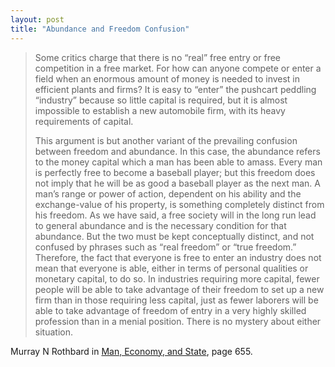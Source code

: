 ```yaml
---
layout: post
title: "Abundance and Freedom Confusion"
---
```

> Some critics charge that there is no “real” free entry or free competition in a free market. For how can anyone compete or enter a field when an enormous amount of money is needed to invest in efficient plants and firms? It is easy to “enter” the pushcart peddling “industry” because so little capital is required, but it is almost impossible to establish a new automobile firm, with its heavy requirements of capital.
> 
> This argument is but another variant of the prevailing confusion between freedom and abundance. In this case, the abundance refers to the money capital which a man has been able to amass. Every man is perfectly free to become a baseball player; but this freedom does not imply that he will be as good a baseball player as the next man. A man’s range or power of action, dependent on his ability and the exchange-value of his property, is something completely distinct from his freedom. As we have said, a free society will in the long run lead to general abundance and is the necessary condition for that abundance. But the two must be kept conceptually distinct, and not confused by phrases such as “real freedom” or “true freedom.” Therefore, the fact that everyone is free to enter an industry does not mean that everyone is able, either in terms of personal qualities or monetary capital, to do so. In industries requiring more capital, fewer people will be able to take advantage of their freedom to set up a new firm than in those requiring less capital, just as fewer laborers will be able to take advantage of freedom of entry in a very highly skilled profession than in a menial position. There is no mystery about either situation.

Murray N Rothbard in [Man, Economy, and State](https://jeffersonamericas.org/wp-content/uploads/2020/07/Roth3.pdf), page 655.